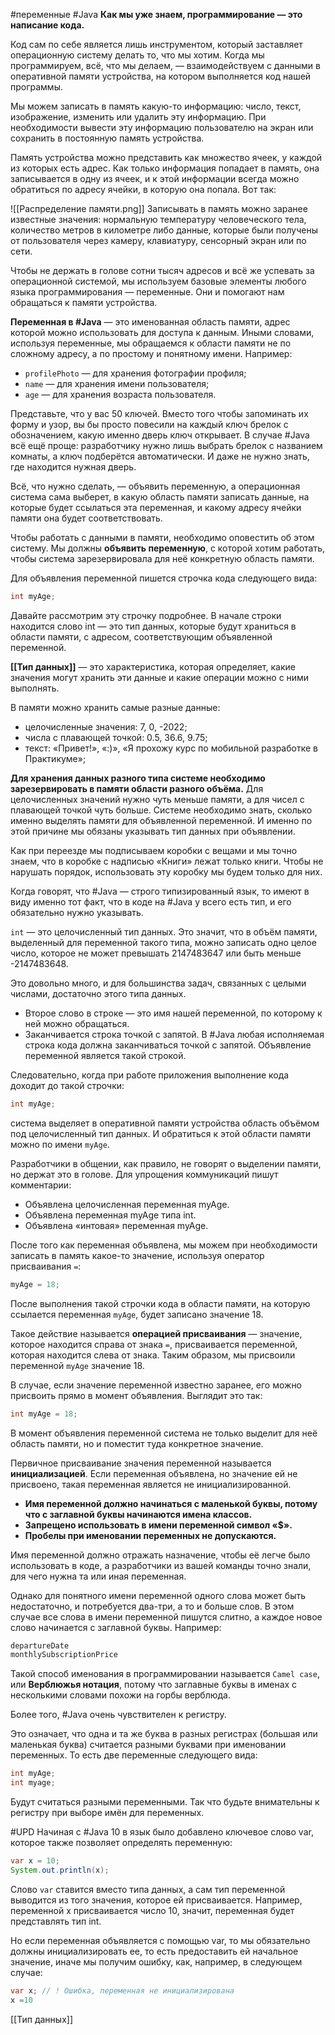 #переменные #Java 
**Как мы уже знаем, программирование — это написание кода.**

Код сам по себе является лишь инструментом, который заставляет операционную систему делать то, что мы хотим. Когда мы программируем, всё, что мы делаем, — взаимодействуем с данными в оперативной памяти устройства, на котором выполняется код нашей программы.

Мы можем записать в память какую-то информацию: число, текст, изображение, изменить или удалить эту информацию. При необходимости вывести эту информацию пользователю на экран или сохранить в постоянную память устройства.

Память устройства можно представить как множество ячеек, у каждой из которых есть адрес. Как только информация попадает в память, она записывается в одну из ячеек, и к этой информации всегда можно обратиться по адресу ячейки, в которую она попала. Вот так:

![[Распределение памяти.png]]
Записывать в память можно заранее известные значения: нормальную температуру человеческого тела, количество метров в километре либо данные, которые были получены от пользователя через камеру, клавиатуру, сенсорный экран или по сети.

Чтобы не держать в голове сотни тысяч адресов и всё же успевать за операционной системой, мы используем базовые элементы любого языка программирования — переменные. Они и помогают нам обращаться к памяти устройства.

**Переменная в #Java** — это именованная область памяти, адрес которой можно использовать для доступа к данным. Иными словами, используя переменные, мы обращаемся к области памяти не по сложному адресу, а по простому и понятному имени. Например:

- `profilePhoto` — для хранения фотографии профиля;
- `name` — для хранения имени пользователя;
- `age` — для хранения возраста пользователя.

Представьте, что у вас 50 ключей. Вместо того чтобы запоминать их форму и узор, вы бы просто повесили на каждый ключ брелок с обозначением, какую именно дверь ключ открывает.
В случае #Java всё ещё проще: разработчику нужно лишь выбрать брелок с названием комнаты, а ключ подберётся автоматически. И даже не нужно знать, где находится нужная дверь.

Всё, что нужно сделать, — объявить переменную, а операционная система сама выберет, в какую область памяти записать данные, на которые будет ссылаться эта переменная, и какому адресу ячейки памяти она будет соответствовать.

Чтобы работать с данными в памяти, необходимо оповестить об этом систему. Мы должны **объявить переменную**, с которой хотим работать, чтобы система зарезервировала для неё конкретную область памяти.

Для объявления переменной пишется строчка кода следующего вида:

```Java
int myAge; 
```

Давайте рассмотрим эту строчку подробнее. В начале строки находится слово int — это тип данных, которые будут храниться в области памяти, с адресом, соответствующим объявленной переменной.

**[[Тип данных]]** — это характеристика, которая определяет, какие значения могут хранить эти данные и какие операции можно с ними выполнять.

В памяти можно хранить самые разные данные:

- целочисленные значения: 7, 0, -2022;
- числа с плавающей точкой: 0.5, 36.6, 9.75;
- текст: «Привет!», «:)», «Я прохожу курс по мобильной разработке в Практикуме»;

**Для хранения данных разного типа системе необходимо зарезервировать в памяти области разного объёма.** Для целочисленных значений нужно чуть меньше памяти, а для чисел с плавающей точкой чуть больше. Системе необходимо знать, сколько именно выделять памяти для объявленной переменной. И именно по этой причине мы обязаны указывать тип данных при объявлении.

Как при переезде мы подписываем коробки с вещами и мы точно знаем, что в коробке с надписью «Книги» лежат только книги. Чтобы не нарушать порядок, использовать эту коробку мы будем только для них.

Когда говорят, что #Java — строго типизированный язык, то имеют в виду именно тот факт, что в коде на #Java у всего есть тип, и его обязательно нужно указывать.

`int` — это целочисленный тип данных. Это значит, что в объём памяти, выделенный для переменной такого типа, можно записать одно целое число, которое не может превышать 2147483647 или быть меньше -2147483648.

Это довольно много, и для большинства задач, связанных с целыми числами, достаточно этого типа данных.

- Второе слово в строке — это имя нашей переменной, по которому к ней можно обращаться.
- Заканчивается строка точкой с запятой. В #Java любая исполняемая строка кода должна заканчиваться точкой с запятой. Объявление переменной является такой строкой.

Следовательно, когда при работе приложения выполнение кода доходит до такой строчки:

```Java
int myAge; 
```

система выделяет в оперативной памяти устройства область объёмом под целочисленный тип данных. И обратиться к этой области памяти можно по имени `myAge`.

Разработчики в общении, как правило, не говорят о выделении памяти, но держат это в голове. Для упрощения коммуникаций пишут комментарии:

- Объявлена целочисленная переменная myAge.
- Объявлена переменная myAge типа int.
- Объявлена «интовая» переменная myAge.

После того как переменная объявлена, мы можем при необходимости записать в память какое-то значение, используя оператор присваивания `=`:

```Java
myAge = 18; 
```

После выполнения такой строчки кода в области памяти, на которую ссылается переменная `myAge`, будет записано значение 18.

Такое действие называется **операцией присваивания** — значение, которое находится справа от знака `=`, присваивается переменной, которая находится слева от знака. Таким образом, мы присвоили переменной `myAge` значение 18.

В случае, если значение переменной известно заранее, его можно присвоить прямо в момент объявления. Выглядит это так:


```java
int myAge = 18; 
```

В момент объявления переменной система не только выделит для неё область памяти, но и поместит туда конкретное значение.

Первичное присваивание значения переменной называется **инициализацией**. Если переменная объявлена, но значение ей не присвоено, такая переменная является не инициализированной.

- **Имя переменной должно начинаться с маленькой буквы, потому что с заглавной буквы начинаются имена классов.**
- **Запрещено использовать в имени переменной символ «$».**
- **Пробелы при именовании переменных не допускаются.**

Имя переменной должно отражать назначение, чтобы её легче было использовать в коде, а разработчики из вашей команды точно знали, для чего нужна та или иная переменная.

Однако для понятного имени переменной одного слова может быть недостаточно, и потребуется два-три, а то и больше слов. В этом случае все слова в имени переменной пишутся слитно, а каждое новое слово начинается с заглавной буквы. Например:

```Java
departureDate
monthlySubscriptionPrice 
```

Такой способ именования в программировании называется `Camel case`, или **Верблюжья нотация**, потому что заглавные буквы в именах с несколькими словами похожи на горбы верблюда.

Более того, #Java очень чувствителен к регистру.

Это означает, что одна и та же буква в разных регистрах (большая или маленькая буква) считается разными буквами при именовании переменных. То есть две переменные следующего вида:

```Java
int myAge;
int myage; 
```

Будут считаться разными переменными. Так что будьте внимательны к регистру при выборе имён для переменных.

#UPD
Начиная с #Java 10 в язык было добавлено ключевое слово var, которое также позволяет определять переменную:

```java
var x = 10;
System.out.println(x);
```

Слово `var` ставится вместо типа данных, а сам тип переменной выводится из того значения, которое ей присваивается. Например, переменной x присваивается число 10, значит, переменная будет представлять тип int.

Но если переменная объявляется с помощью var, то мы обязательно должны инициализировать ее, то есть предоставить ей начальное значение, иначе мы получим ошибку, как, например, в следующем случае:

```java
var x; // ! Ошибка, переменная не инициализирована
x =10
```

[[Тип данных]]